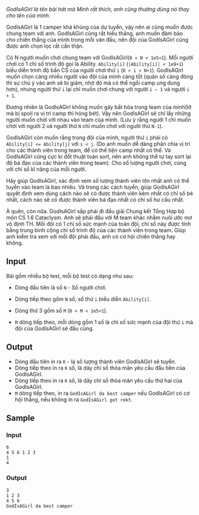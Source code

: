 *GodIsAGirl là tên bài hát mà Minh rất thích, anh cũng thường dùng nó thay cho tên của mình.*

GodIsAGirl là 1 camper khá khủng của dự tuyển, vậy nên ai cũng muốn được chung team với anh. GodIsAGirl cũng rất hiếu thắng, anh muốn đảm bảo cho chiến thắng của mình trong mỗi ván đấu, nên đội của GodIsAGirl cũng được anh chọn lọc rất cẩn thận.

Có N người muốn chơi chung team với GodIsAGirl(`0 < N < 1e5+1`). Mỗi người chơi có 1 chỉ số trình độ gọi là Ability. `Ability[i]` (`|Ability[i]| < 1e9+1`) biểu diễn trình độ bắn CS của người chơi thứ `i` (`0 < i < N+1`). GodIsAGirl muốn chọn càng nhiều người vào đội của mình càng tốt (quân số càng đông thì sự chú ý vào anh sẽ bị giảm, nhờ đó mà có thể ngồi camp ung dung hơn), nhưng người thứ `i` lại chỉ muốn chơi chung với người `i – 1` và người `i + 1`.

Đương nhiên là GodIsAGirl không muốn gây bất hòa trong team của mình(lỡ mà bị spoil ra vị trí camp thì hỏng bét). Vậy nên GodIsAGirl sẽ chỉ lấy những người muốn chơi với nhau vào team của mình. (Lưu ý rằng người 1 chỉ muốn chơi với người 2 và người thứ `N` chỉ muốn chơi với người thứ `N-1`).

GodIsAGirl còn muốn rằng trong đội của mình, người thứ `i` phải có `Ability[i] <= Ability[j]` với `i < j`. (Do anh muốn dễ dàng phân chia vị trí cho các thành viên trong team, để có thể tiện camp nhất có thể. Và GodIsAGirl cũng cực kì dốt thuật toán sort, nên anh không thể tự tay sort lại độ bá đạo của các thành viên trong team). Cho số lượng người chơi, cùng với chỉ số kĩ năng của mỗi người.

Hãy giúp GodIsAGirl, xác định xem số lượng thành viên lớn nhất anh có thể tuyển vào team là bao nhiêu. Và trong các cách tuyển, giúp GodIsAGirl quyết định xem dùng cách nào sẽ có được thành viên kém nhất có chỉ số bé nhất, cách nào sẽ có được thành viên bá đạo nhất có chỉ số hư cấu nhất.

À quên, còn nữa. GodIsAGirl sắp phải đi đấu giải Chung kết Tổng Hợp bộ môn CS 1.6 Cataclysm. Anh sẽ phải đấu với M team khác nhằm nuôi ước mơ vô định TH. Mỗi đội có 1 chỉ số sức mạnh của toàn đội, chỉ số này được tính bằng trung bình cộng chỉ số trình độ của các thành viên trong team. Giúp anh kiểm tra xem với mỗi đội phải đấu, anh có cơ hội chiến thắng hay không.

## Input

Bài gồm nhiều bộ test, mỗi bộ test có dạng như sau:

 - Dòng đầu tiên là số `N` - Số người chơi.
 
 - Dòng tiếp theo gồm `N` số, số thứ `i` biểu diễn `Ability[i]`.
 
 - Dòng thứ 3 gồm số `M` (`0 < M < 1e5+1`).
 
 - `M` dòng tiếp theo, mỗi dòng gồm 1 số là chỉ số sức mạnh của đội thứ `i` mà đội của GodIsAGirl sẽ đấu cùng.

## Output

 - Dòng đầu tiên in ra `K` - là số lượng thành viên GodIsAGirl sẽ tuyển.
 - Dòng tiếp theo in ra `K` số, là dãy chỉ số thỏa mãn yêu cầu đầu tiên của GodIsAGirl.
 - Dòng tiếp theo in ra `K` số, là dãy chỉ số thỏa mãn yêu cầu thứ hai của GodIsAGirl.
 - `M` dòng tiếp theo, in ra `GodIsAGirl da best camper` nếu GodIsAGirl có cơ hội thắng, nếu không in ra `GodIsAGirl got rekt`.

## Sample

### Input
```
6
4 5 6 1 2 3
1
4
```

### Output
```
3
1 2 3
4 5 6
GodIsAGirl da best camper
```
